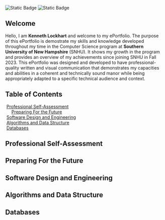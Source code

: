 ![Static Badge](https://img.shields.io/badge/Email-kenlock1999%40outlook.com-DD1122?style=flat&link=mailto%3Akenlock1999%40outlook.com) ![Static Badge](https://img.shields.io/badge/Last%20Updated-4%2F15%2F2025-11EE22?style=flat)

## Welcome

Hello, I am **Kenneth Lockhart** and welcome to my ePortfolio. The purpose of this ePortfolio is demostrate my skills and knowledge developed throughout my time in the Computer Science program at **Southern University of New Hampshire** (SNHU). It shows my growth in the program and provides an overview of my achievements since joining SNHU in Fall 2023. This ePortfolio was designed and developed to have professional-quality written and visual communication that demonstrates my capacities and abilities in a coherent and technically sound manor while being appropriately adapted to a specific technical audience and context.

## Table of Contents

&nbsp;[Professional Self-Assessment](#professional-self-assessment "Professional Self-Assessment")<br/>
&nbsp;&nbsp;&nbsp;&nbsp;&nbsp;[Preparing For the Future](#preparing-for-the-future "Preparing For the Future")<br/>
&nbsp;[Software Design and Engineering](#software-design-and-engineering "Software Design and Engineering")<br/>
&nbsp;[Algorithms and Data Structure](#algorithms-and-data-structure "Algorithms and Data Structure")<br/>
&nbsp;[Databases](#databases "Databases")<br/>

## Professional Self-Assessment

## Preparing For the Future

## Software Design and Engineering

## Algorithms and Data Structure

## Databases
